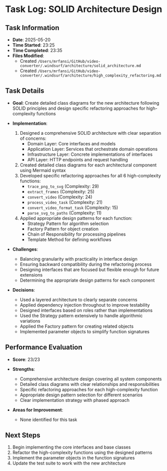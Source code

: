 # Task Log: SOLID Architecture Design

## Task Information

- **Date**: 2025-05-20
- **Time Started**: 23:25
- **Time Completed**: 23:35
- **Files Modified**: 
  - Created `/Users/mrfansi/GitHub/video-converter/.windsurf/architecture/solid_architecture.md`
  - Created `/Users/mrfansi/GitHub/video-converter/.windsurf/architecture/high_complexity_refactoring.md`

## Task Details

- **Goal**: Create detailed class diagrams for the new architecture following SOLID principles and design specific refactoring approaches for high-complexity functions
- **Implementation**: 
  1. Designed a comprehensive SOLID architecture with clear separation of concerns:
     - Domain Layer: Core interfaces and models
     - Application Layer: Services that orchestrate domain operations
     - Infrastructure Layer: Concrete implementations of interfaces
     - API Layer: HTTP endpoints and request handling
  2. Created detailed class diagrams for each architectural component using Mermaid syntax
  3. Developed specific refactoring approaches for all 6 high-complexity functions:
     - `trace_png_to_svg` (Complexity: 29)
     - `extract_frames` (Complexity: 25)
     - `convert_video` (Complexity: 24)
     - `process_video_task` (Complexity: 21)
     - `convert_video_format_task` (Complexity: 15)
     - `parse_svg_to_paths` (Complexity: 11)
  4. Applied appropriate design patterns for each function:
     - Strategy Pattern for algorithm selection
     - Factory Pattern for object creation
     - Chain of Responsibility for processing pipelines
     - Template Method for defining workflows

- **Challenges**: 
  - Balancing granularity with practicality in interface design
  - Ensuring backward compatibility during the refactoring process
  - Designing interfaces that are focused but flexible enough for future extensions
  - Determining the appropriate design patterns for each component

- **Decisions**: 
  - Used a layered architecture to clearly separate concerns
  - Applied dependency injection throughout to improve testability
  - Designed interfaces based on roles rather than implementations
  - Used the Strategy pattern extensively to handle algorithmic variations
  - Applied the Factory pattern for creating related objects
  - Implemented parameter objects to simplify function signatures

## Performance Evaluation

- **Score**: 23/23
- **Strengths**: 
  - Comprehensive architecture design covering all system components
  - Detailed class diagrams with clear relationships and responsibilities
  - Specific refactoring approaches for each high-complexity function
  - Appropriate design pattern selection for different scenarios
  - Clear implementation strategy with phased approach

- **Areas for Improvement**: 
  - None identified for this task

## Next Steps

1. Begin implementing the core interfaces and base classes
2. Refactor the high-complexity functions using the designed patterns
3. Implement the parameter objects in the function signatures
4. Update the test suite to work with the new architecture
